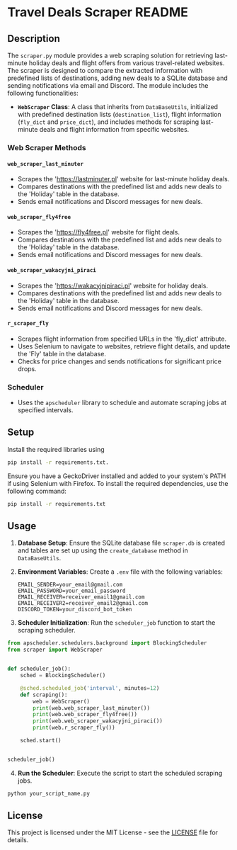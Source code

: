 # Travel Deals Scraper README

## Description

The `scraper.py` module provides a web scraping solution for retrieving last-minute holiday deals and flight offers from
various travel-related websites. The scraper is designed to compare the extracted information with predefined lists of
destinations, adding new deals to a SQLite database and sending notifications via email and Discord. The module includes
the following functionalities:

- **`WebScraper` Class**: A class that inherits from `DataBaseUtils`, initialized with predefined destination
  lists (`destination_list`), flight information (`fly_dict` and `price_dict`), and includes methods for scraping
  last-minute deals and flight information from specific websites.

### Web Scraper Methods

#### `web_scraper_last_minuter`

- Scrapes the 'https://lastminuter.pl' website for last-minute holiday deals.
- Compares destinations with the predefined list and adds new deals to the 'Holiday' table in the database.
- Sends email notifications and Discord messages for new deals.

#### `web_scraper_fly4free`

- Scrapes the 'https://fly4free.pl' website for flight deals.
- Compares destinations with the predefined list and adds new deals to the 'Holiday' table in the database.
- Sends email notifications and Discord messages for new deals.

#### `web_scraper_wakacyjni_piraci`

- Scrapes the 'https://wakacyjnipiraci.pl' website for holiday deals.
- Compares destinations with the predefined list and adds new deals to the 'Holiday' table in the database.
- Sends email notifications and Discord messages for new deals.

#### `r_scraper_fly`

- Scrapes flight information from specified URLs in the 'fly_dict' attribute.
- Uses Selenium to navigate to websites, retrieve flight details, and update the 'Fly' table in the database.
- Checks for price changes and sends notifications for significant price drops.

### Scheduler

- Uses the `apscheduler` library to schedule and automate scraping jobs at specified intervals.

## Setup

Install the required libraries using

```bash
pip install -r requirements.txt.
```

Ensure you have a GeckoDriver installed and added to your system's PATH if using Selenium with Firefox.
To install the required dependencies, use the following command:

```bash
pip install -r requirements.txt
```

## Usage

1. **Database Setup**: Ensure the SQLite database file `scraper.db` is created and tables are set up using
   the `create_database` method in `DataBaseUtils`.

2. **Environment Variables**: Create a `.env` file with the following variables:
   ```
   EMAIL_SENDER=your_email@gmail.com
   EMAIL_PASSWORD=your_email_password
   EMAIL_RECEIVER=receiver_email1@gmail.com
   EMAIL_RECEIVER2=receiver_email2@gmail.com
   DISCORD_TOKEN=your_discord_bot_token
   ```

3. **Scheduler Initialization**: Run the `scheduler_job` function to start the scraping scheduler.

```python
from apscheduler.schedulers.background import BlockingScheduler
from scraper import WebScraper


def scheduler_job():
    sched = BlockingScheduler()

    @sched.scheduled_job('interval', minutes=12)
    def scraping():
        web = WebScraper()
        print(web.web_scraper_last_minuter())
        print(web.web_scraper_fly4free())
        print(web.web_scraper_wakacyjni_piraci())
        print(web.r_scraper_fly())

    sched.start()


scheduler_job()
```

4. **Run the Scheduler**: Execute the script to start the scheduled scraping jobs.

```bash
python your_script_name.py
```

## License

This project is licensed under the MIT License - see the [LICENSE](LICENSE) file for details.
